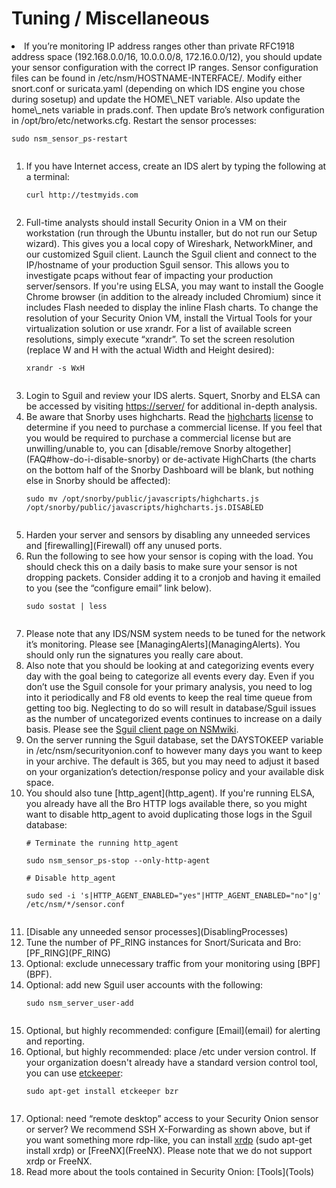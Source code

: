 # Tuning / Miscellaneous #
<li>If you’re monitoring IP address ranges other than private RFC1918 address space (192.168.0.0/16, 10.0.0.0/8, 172.16.0.0/12), you should update your sensor configuration with the correct IP ranges. Sensor configuration files can be found in /etc/nsm/HOSTNAME-INTERFACE/. Modify either snort.conf or suricata.yaml (depending on which IDS engine you chose during sosetup) and update the HOME\_NET variable. Also update the home\_nets variable in prads.conf. Then update Bro’s network configuration in /opt/bro/etc/networks.cfg.  Restart the sensor processes:<br>
<pre><code>sudo nsm_sensor_ps-restart<br>
</code></pre>
<ol></li>
<li>If you have Internet access, create an IDS alert by typing the following at a terminal:<br>
<pre><code>curl http://testmyids.com<br>
</code></pre>
</li><li>Full-time analysts should install Security Onion in a VM on their workstation (run through the Ubuntu installer, but do not run our Setup wizard). This gives you a local copy of Wireshark, NetworkMiner, and our customized Sguil client.  Launch the Sguil client and connect to the IP/hostname of your production Sguil sensor. This allows you to investigate pcaps without fear of impacting your production server/sensors. If you're using ELSA, you may want to install the Google Chrome browser (in addition to the already included Chromium) since it includes Flash needed to display the inline Flash charts.  To change the resolution of your Security Onion VM, install the Virtual Tools for your virtualization solution or use xrandr. For a list of available screen resolutions, simply execute “xrandr”. To set the screen resolution (replace W and H with the actual Width and Height desired):<br>
<pre><code>xrandr -s WxH<br>
</code></pre>
</li><li>Login to Sguil and review your IDS alerts. Squert, Snorby and ELSA can be accessed by visiting <a href='https://server/'>https://server/</a> for additional in-depth analysis.<br>
</li><li>Be aware that Snorby uses highcharts. Read the <a href='http://shop.highsoft.com/highcharts.html'>highcharts</a> <a href='http://shop.highsoft.com/faq/non-commercial#what-is-non-commercial'>license</a> to determine if you need to purchase a commercial license.  If you feel that you would be required to purchase a commercial license but are unwilling/unable to, you can [disable/remove Snorby altogether](FAQ#how-do-i-disable-snorby) or de-activate HighCharts (the charts on the bottom half of the Snorby Dashboard will be blank, but nothing else in Snorby should be affected):<br>
<pre><code>sudo mv /opt/snorby/public/javascripts/highcharts.js /opt/snorby/public/javascripts/highcharts.js.DISABLED<br>
</code></pre>
</li><li>Harden your server and sensors by disabling any unneeded services and [firewalling](Firewall) off any unused ports.<br>
</li><li>Run the following to see how your sensor is coping with the load. You should check this on a daily basis to make sure your sensor is not dropping packets. Consider adding it to a cronjob and having it emailed to you (see the “configure email” link below).<br>
<pre><code>sudo sostat | less<br>
</code></pre>
</li><li>Please note that any IDS/NSM system needs to be tuned for the network it’s monitoring. Please see [ManagingAlerts](ManagingAlerts). You should only run the signatures you really care about.<br>
</li><li>Also note that you should be looking at and categorizing events every day with the goal being to categorize all events every day. Even if you don’t use the Sguil console for your primary analysis, you need to log into it periodically and F8 old events to keep the real time queue from getting too big. Neglecting to do so will result in database/Sguil issues as the number of uncategorized events continues to increase on a daily basis. Please see the <a href='http://nsmwiki.org/Sguil_Client'>Sguil client page on NSMwiki</a>.<br>
</li><li>On the server running the Sguil database, set the DAYSTOKEEP variable in /etc/nsm/securityonion.conf to however many days you want to keep in your archive. The default is 365, but you may need to adjust it based on your organization’s detection/response policy and your available disk space.<br>
</li><li>You should also tune [http_agent](http_agent).  If you're running ELSA, you already have all the Bro HTTP logs available there, so you might want to disable http_agent to avoid duplicating those logs in the Sguil database:<br>
<pre><code># Terminate the running http_agent<br>
sudo nsm_sensor_ps-stop --only-http-agent<br>
# Disable http_agent<br>
sudo sed -i 's|HTTP_AGENT_ENABLED="yes"|HTTP_AGENT_ENABLED="no"|g' /etc/nsm/*/sensor.conf<br>
</code></pre>
</li><li>[Disable any unneeded sensor processes](DisablingProcesses)<br>
</li><li>Tune the number of PF_RING instances for Snort/Suricata and Bro: [PF_RING](PF_RING)
</li><li>Optional: exclude unnecessary traffic from your monitoring using [BPF](BPF).<br>
</li><li>Optional: add new Sguil user accounts with the following:<br>
<pre><code>sudo nsm_server_user-add<br>
</code></pre>
</li><li>Optional, but highly recommended: configure [Email](email) for alerting and reporting.<br>
</li><li>Optional, but highly recommended: place /etc under version control.  If your organization doesn't already have a standard version control tool, you can use <a href='https://help.ubuntu.com/12.04/serverguide/etckeeper.html'>etckeeper</a>:<br>
<pre><code>sudo apt-get install etckeeper bzr<br>
</code></pre>
</li><li>Optional: need “remote desktop” access to your Security Onion sensor or server?  We recommend SSH X-Forwarding as shown above, but if you want something more rdp-like, you can install <a href='http://www.xrdp.org/'>xrdp</a> (sudo apt-get install xrdp) or [FreeNX](FreeNX).  Please note that we do not support xrdp or FreeNX.<br>
</li><li>Read more about the tools contained in Security Onion: [Tools](Tools)
